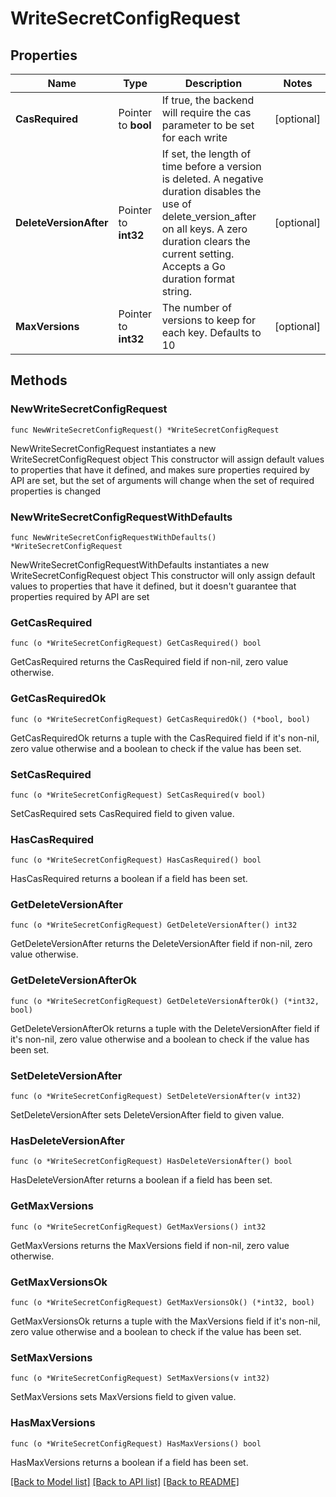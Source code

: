 # WriteSecretConfigRequest

## Properties

Name | Type | Description | Notes
------------ | ------------- | ------------- | -------------
**CasRequired** | Pointer to **bool** | If true, the backend will require the cas parameter to be set for each write | [optional] 
**DeleteVersionAfter** | Pointer to **int32** | If set, the length of time before a version is deleted. A negative duration disables the use of delete_version_after on all keys. A zero duration clears the current setting. Accepts a Go duration format string. | [optional] 
**MaxVersions** | Pointer to **int32** | The number of versions to keep for each key. Defaults to 10 | [optional] 

## Methods

### NewWriteSecretConfigRequest

`func NewWriteSecretConfigRequest() *WriteSecretConfigRequest`

NewWriteSecretConfigRequest instantiates a new WriteSecretConfigRequest object
This constructor will assign default values to properties that have it defined,
and makes sure properties required by API are set, but the set of arguments
will change when the set of required properties is changed

### NewWriteSecretConfigRequestWithDefaults

`func NewWriteSecretConfigRequestWithDefaults() *WriteSecretConfigRequest`

NewWriteSecretConfigRequestWithDefaults instantiates a new WriteSecretConfigRequest object
This constructor will only assign default values to properties that have it defined,
but it doesn't guarantee that properties required by API are set

### GetCasRequired

`func (o *WriteSecretConfigRequest) GetCasRequired() bool`

GetCasRequired returns the CasRequired field if non-nil, zero value otherwise.

### GetCasRequiredOk

`func (o *WriteSecretConfigRequest) GetCasRequiredOk() (*bool, bool)`

GetCasRequiredOk returns a tuple with the CasRequired field if it's non-nil, zero value otherwise
and a boolean to check if the value has been set.

### SetCasRequired

`func (o *WriteSecretConfigRequest) SetCasRequired(v bool)`

SetCasRequired sets CasRequired field to given value.

### HasCasRequired

`func (o *WriteSecretConfigRequest) HasCasRequired() bool`

HasCasRequired returns a boolean if a field has been set.

### GetDeleteVersionAfter

`func (o *WriteSecretConfigRequest) GetDeleteVersionAfter() int32`

GetDeleteVersionAfter returns the DeleteVersionAfter field if non-nil, zero value otherwise.

### GetDeleteVersionAfterOk

`func (o *WriteSecretConfigRequest) GetDeleteVersionAfterOk() (*int32, bool)`

GetDeleteVersionAfterOk returns a tuple with the DeleteVersionAfter field if it's non-nil, zero value otherwise
and a boolean to check if the value has been set.

### SetDeleteVersionAfter

`func (o *WriteSecretConfigRequest) SetDeleteVersionAfter(v int32)`

SetDeleteVersionAfter sets DeleteVersionAfter field to given value.

### HasDeleteVersionAfter

`func (o *WriteSecretConfigRequest) HasDeleteVersionAfter() bool`

HasDeleteVersionAfter returns a boolean if a field has been set.

### GetMaxVersions

`func (o *WriteSecretConfigRequest) GetMaxVersions() int32`

GetMaxVersions returns the MaxVersions field if non-nil, zero value otherwise.

### GetMaxVersionsOk

`func (o *WriteSecretConfigRequest) GetMaxVersionsOk() (*int32, bool)`

GetMaxVersionsOk returns a tuple with the MaxVersions field if it's non-nil, zero value otherwise
and a boolean to check if the value has been set.

### SetMaxVersions

`func (o *WriteSecretConfigRequest) SetMaxVersions(v int32)`

SetMaxVersions sets MaxVersions field to given value.

### HasMaxVersions

`func (o *WriteSecretConfigRequest) HasMaxVersions() bool`

HasMaxVersions returns a boolean if a field has been set.


[[Back to Model list]](../README.md#documentation-for-models) [[Back to API list]](../README.md#documentation-for-api-endpoints) [[Back to README]](../README.md)


